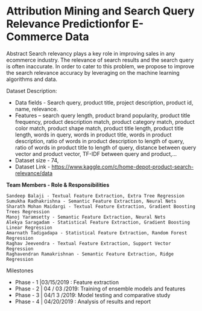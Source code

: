 # Attribution Mining and Search Query Relevance Predictionfor E-Commerce Data

Abstract
Search relevancy plays a key role in improving sales in any ecommerce industry. The relevance of search
results and the search query is often inaccurate. In order to cater to this problem, we propose to improve the
search relevance accuracy by leveraging on the machine learning algorithms and data.

Dataset Description:

- Data fields - Search query, product title, project description, product id, name, relevance.
- Features – search query length, product brand popularity, product title frequency, product description
    match, product category match, product color match, product shape match, product title length,
    product title length, words in query, words in product title, words in product description, ratio of
    words in product description to length of query, ratio of words in product title to length of query,
    distance between query vector and product vector, TF-IDF between query and product,...
- Dataset size - 74,
- Dataset Link - https://www.kaggle.com/c/home-depot-product-search-relevance/data

**Team Members - Role & Responsibilities**
```
Sandeep Balaji - Textual Feature Extraction, Extra Tree Regression
Sumukha Radhakrishna - Semantic Feature Extraction, Neural Nets
Sharath Mohan Maidargi - Textual Feature Extraction, Gradient Boosting Trees Regression
Manoj Yaramsetty - Semantic Feature Extraction, Neural Nets
Alekya Saragadam - Statistical Feature Extraction, Gradient Boosting Linear Regression
Amarnath Tadigadapa - Statistical Feature Extraction, Random Forest Regression
Raghav Jeevendra - Textual Feature Extraction, Support Vector Regression
Raghavendran Ramakrishnan - Semantic Feature Extraction, Ridge Regression
```

Milestones

- Phase - 1 |03/15/2019 : Feature extraction
- Phase - 2 | 04 / 03 /2019: Training of ensemble models and features
- Phase - 3 | 04/1 3 /2019: Model testing and comparative study
- Phase - 4 | 04/20/2019 : Analysis of results and report
